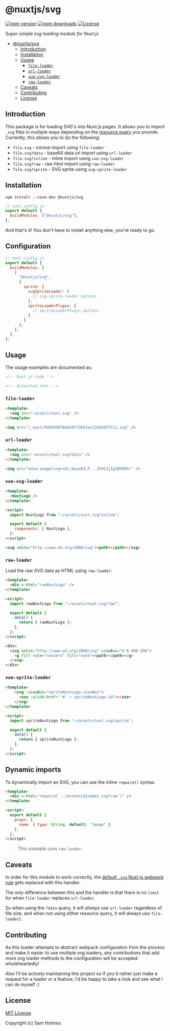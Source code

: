 # @nuxtjs/svg

[![npm version][npm-version-src]][npm-version-href]
[![npm downloads][npm-downloads-src]][npm-downloads-href]
[![License][license-src]][license-href]

_Super simple svg loading module for Nuxt.js_

- [@nuxtjs/svg](#nuxtjssvg)
  - [Introduction](#introduction)
  - [Installation](#installation)
  - [Usage](#usage)
    - [`file-loader`](#file-loader)
    - [`url-loader`](#url-loader)
    - [`vue-svg-loader`](#vue-svg-loader)
    - [`raw-loader`](#raw-loader)
  - [Caveats](#caveats)
  - [Contributing](#contributing)
  - [License](#license)

## Introduction

This package is for loading SVG's into Nuxt.js pages. It allows you to import `.svg` files in multiple ways depending on the [resource query](https://webpack.js.org/configuration/module/#rule-resourcequery) you provide. Currently, this allows you to do the following:

- `file.svg` - normal import using `file-loader`
- `file.svg?data` - base64 data url import using `url-loader`
- `file.svg?inline` - inline import using `vue-svg-loader`
- `file.svg?raw` - raw html import using `raw-loader`
- `file.svg?sprite` - SVG sprite using `svg-sprite-loader`

## Installation

```shell
npm install --save-dev @nuxtjs/svg
```

```javascript
// nuxt.config.js
export default {
  buildModules: ["@nuxtjs/svg"],
};
```

And that's it! You don't have to install anything else, you're ready to go.

## Configuration

```javascript
// nuxt.config.js
export default {
  buildModules: [
    [
      "@nuxtjs/svg",
      {
        sprite: {
          svgSpriteLoader: {
            // svg-sprite-loader options
          },
          spriteLoaderPlugin: {
            // SpriteLoaderPlugin options
          }
        }
      },
    ],
  ],
};
```

## Usage

The usage examples are documented as:

```html
<!-- Nuxt.js code -->
```

```html
<!-- Outputted html -->
```

### `file-loader`

```html
<template>
  <img src="~assets/nuxt.svg" />
</template>
```

```html
<img src="/_nuxt/9405b9978eb50f73b53ac1326b93f211.svg" />
```

### `url-loader`

```html
<template>
  <img src="~assets/nuxt.svg?data" />
</template>
```

```html
<img src="data:image/svg+xml;base64,P...2h913j1g18h98hr" />
```

### `vue-svg-loader`

```html
<template>
  <NuxtLogo />
</template>

<script>
  import NuxtLogo from "~/assets/nuxt.svg?inline";

  export default {
    components: { NuxtLogo },
  };
</script>
```

```html
<svg xmlns="http://www.w3.org/2000/svg"><path></path></svg>
```

### `raw-loader`

Load the raw SVG data as HTML using `raw-loader`:

```html
<template>
  <div v-html="rawNuxtLogo" />
</template>

<script>
  import rawNuxtLogo from "~/assets/nuxt.svg?raw";

  export default {
    data() {
      return { rawNuxtLogo };
    },
  };
</script>
```

```html
<div>
  <svg xmlns="http://www.w3.org/2000/svg" viewBox="0 0 400 298">
    <g fill-rule="nonzero" fill="none"><path></path></g>
  </svg>
</div>
```

### `vue-sprite-loader`

```html
<template>
    <svg :viewBox="spriteNuxtLogo.viewBox">
      <use :xlink:href="'#' + spriteNuxtLogo.id"></use>
    </svg>
</template>

<script>
  import spriteNuxtLogo from "~/assets/nuxt.svg?sprite";

  export default {
    data() {
      return { spriteNuxtLogo };
    },
  };
</script>
```

## Dynamic imports

To dynamically import an SVG, you can use the inline `require()` syntax.

```html
<template>
  <div v-html="require(`../assets/${name}.svg?raw`)" />
</template>

<script>
  export default {
    props: {
      name: { type: String, default: "image" },
    },
  };
</script>
```

> This example uses `raw-loader`.

## Caveats

In order for this module to work correctly, the [default `.svg` Nuxt.js webpack rule](https://nuxtjs.org/guide/assets/#webpack) gets replaced with this handler.

The only difference between this and the handler is that there is no `limit` for when `file-loader` replaces `url-loader`.

So when using the `?data` query, it will _always_ use `url-loader` regardless of file size, and when not using either resource query, it will always use `file-loader`).

## Contributing

As this loader attempts to abstract webpack configuration from the process and make it easier to use multiple svg loaders, any contributions that add more svg loader methods to the configuration will be accepted wholeheartedly!

Also I'll be actively maintaining this project so if you'd rather just make a request for a loader or a feature; I'd be happy to take a look and see what I can do myself :)

## License

[MIT License](./LICENSE)

Copyright (c) Sam Holmes

<!-- Badges -->

[npm-version-src]: https://img.shields.io/npm/v/@nuxtjs/svg/latest.svg?style=flat-square
[npm-version-href]: https://npmjs.com/package/@nuxtjs/svg
[npm-downloads-src]: https://img.shields.io/npm/dt/@nuxtjs/svg.svg?style=flat-square
[npm-downloads-href]: https://npmjs.com/package/@nuxtjs/svg
[license-src]: https://img.shields.io/npm/l/@nuxtjs/svg.svg?style=flat-square
[license-href]: https://npmjs.com/package/@nuxtjs/svg
